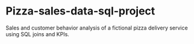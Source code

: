 # Pizza-sales-data-sql-project
Sales and customer behavior analysis of a fictional pizza delivery service using SQL joins and KPIs.
